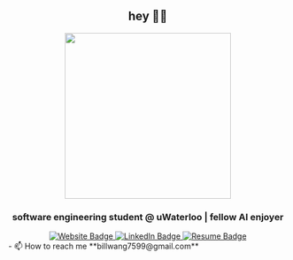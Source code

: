 
<h2 align="center">hey 🙋‍♂️ </h2>

<div id="header" align="center">
  <img src="https://media.giphy.com/media/26AHONQ79FdWZhAI0/giphy.gif" width="300"/>


  <h3 align="center">software engineering student @ uWaterloo | fellow AI enjoyer </h3>

  <div id="badges">
    <a href="https://bill-wang.com">
      <img src="https://img.shields.io/badge/Website-%234169e1?style=for-the-badge&logo=dpd&logoColor=white&link=https%3A%2F%2Fbill-wang.com" alt="Website Badge"/>
    </a>
    <a href="http://www.linkedin.com/in/bw7599">
      <img src="https://img.shields.io/badge/LinkedIn-blue?style=for-the-badge&logo=linkedin&logoColor=white" alt="LinkedIn Badge"/>
    </a>
    <a href="resume.pdf">
      <img src="https://img.shields.io/badge/Resume-%237ABACC?style=for-the-badge&logo=readme&logoColor=white&link=https%3A%2F%2Fbill-wang.com" alt="Resume Badge"/>
    </a>
  </div>
  
</div>
- 📫 How to reach me **billwang7599@gmail.com**
<p align="left">
</p>
